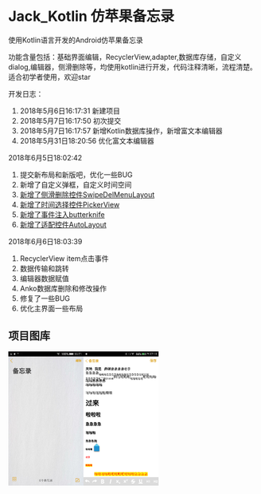 # Jack_Kotlin 仿苹果备忘录

使用Kotlin语言开发的Android仿苹果备忘录

功能含量包括：基础界面编辑，RecyclerView,adapter,数据库存储，自定义dialog,编辑器，侧滑删除等，均使用kotlin进行开发，代码注释清晰，流程清楚。适合初学者使用，欢迎star

开发日志：

 1. 2018年5月6日16:17:31  新建项目
 2. 2018年5月7日16:17:50 初次提交
 3. 2018年5月7日16:17:57 新增Kotlin数据库操作，新增富文本编辑器
 4. 2018年5月31日18:20:56 优化富文本编辑器

2018年6月5日18:02:42

 1. 提交新布局和新版吧，优化一些BUG
 2. 新增了自定义弹框，自定义时间空间
 3.  [新增了侧滑删除控件SwipeDelMenuLayout](https://github.com/mcxtzhang/SwipeDelMenuLayout)
 4. [新增了时间选择控件PickerView](https://github.com/Bigkoo/Android-PickerView)
 5. [新增了事件注入butterknife](https://github.com/JakeWharton/butterknife)
 6.  [新增了适配控件AutoLayout](https://github.com/hongyangAndroid/AndroidAutoLayout)

2018年6月6日18:03:39

 1. RecyclerView item点击事件
 2. 数据传输和跳转
 3. 编辑器数据赋值
 4. Anko数据库删除和修改操作
 5. 修复了一些BUG
 6. 优化主界面一些布局

 
## 项目图库
<img width="30%" height="30%" src="https://github.com/JackliJ/Jack_Kotlin/blob/master/%E9%A1%B9%E7%9B%AE%E5%9B%BE%E5%BA%93/1.png?raw=true"/><img width="30%" height="30%" src="https://github.com/JackliJ/Jack_Kotlin/blob/master/%E9%A1%B9%E7%9B%AE%E5%9B%BE%E5%BA%93/2018531181412.png?raw=true"/>
